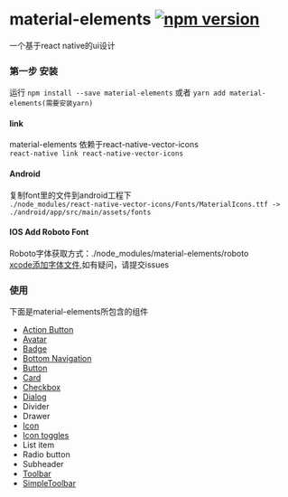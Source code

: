 # material-elements [![npm version](https://badge.fury.io/js/material-elements.svg)](https://badge.fury.io/js/material-elements)
一个基于react native的ui设计
### 第一步 安装
运行 `npm install --save material-elements` 或者 `yarn add material-elements(需要安装yarn)`


#### link
material-elements 依赖于react-native-vector-icons <br/>
`react-native link react-native-vector-icons`

#### Android
复制font里的文件到android工程下<br/>
`./node_modules/react-native-vector-icons/Fonts/MaterialIcons.ttf -> ./android/app/src/main/assets/fonts`

#### IOS Add Roboto Font

Roboto字体获取方式：./node_modules/material-elements/roboto  <br/>
[xcode添加字体文件](http://blog.csdn.net/huanghuanghonghong/article/details/52723364),如有疑问，请提交issues

### 使用

下面是material-elements所包含的组件

- [Action Button](https://github.com/react-native-studio/material-elements/blob/master/docs/ActionButton.md)
- [Avatar](https://github.com/react-native-studio/material-elements/blob/master/docs/Avatar.md)
- [Badge](https://github.com/react-native-studio/material-elements/blob/master/docs/Badge.md)
- [Bottom Navigation](https://github.com/react-native-studio/material-elements/blob/master/docs/BottomNavigation.md)
- [Button](https://github.com/react-native-studio/material-elements/blob/master/docs/Button.md)
- [Card](https://github.com/react-native-studio/material-elements/blob/master/docs/Card.md)
- [Checkbox](https://github.com/react-native-studio/material-elements/blob/master/docs/Checkbox.md)
- [Dialog](https://github.com/react-native-studio/material-elements/blob/master/docs/Dialog.md)
- Divider
- Drawer
- [Icon](https://github.com/react-native-studio/material-elements/blob/master/docs/Icon.md)
- [Icon toggles](https://github.com/react-native-studio/material-elements/blob/master/docs/IconToggle.md)
- List item
- Radio button
- Subheader
- [Toolbar](https://github.com/react-native-studio/material-elements/blob/master/docs/Toolbar.md)
- [SimpleToolbar](https://github.com/react-native-studio/material-elements/blob/master/docs/SimpleToolbar.md)

